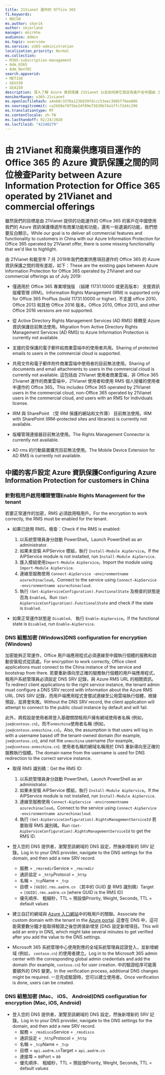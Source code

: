 ```yaml
---
title: 21Vianet 運作的 Office 365
f1.keywords:
- NOCSH
ms.author: sharik
author: skjerland
manager: mnirkhe
audience: Admin
ms.topic: overview
ms.service: o365-administration
localization_priority: Normal
ms.collection:
- M365-subscription-management
- Adm_O365
- Adm_NonTOC
search.appverid:
- MET150
- GEU150
- GEA150
description: 深入了解 Azure 資訊保護 21Vianet 以及如何將它設定為客戶在中國由 21vianet 運作的 Office 365。
monikerRange: o365-21vianet
ms.openlocfilehash: a4eb8c3370a123b939fdccc53eec3905f79ee806
ms.sourcegitcommit: ca2b58ef8f5be24f09e73620b74a1ffcf2d4c290
ms.translationtype: MT
ms.contentlocale: zh-TW
ms.lasthandoff: 02/24/2020
ms.locfileid: "42240279"
---
```

# <a name="parity-between-azure-information-protection-for-office-365-operated-by-21vianet-and-commercial-offerings"></a><span data-ttu-id="2067d-103">由 21Vianet 和商業供應項目運作的 Office 365 的 Azure 資訊保護之間的同位檢查</span><span class="sxs-lookup"><span data-stu-id="2067d-103">Parity between Azure Information Protection for Office 365 operated by 21Vianet and commercial offerings</span></span>

<span data-ttu-id="2067d-104">雖然我們的目標是由 21Vianet 提供的功能運作的 Office 365 的客戶在中國使用我們的 Azure 資訊保護傳遞所有商業功能和功能，還有一些遺漏的功能，我們想要反白顯示。</span><span class="sxs-lookup"><span data-stu-id="2067d-104">While our goal is to deliver all commercial features and functionality to customers in China with our Azure Information Protection for Office 365 operated by 21Vianet offer, there is some missing functionality that we'd like to highlight.</span></span>

<span data-ttu-id="2067d-105">由 21Vianet 和截至年 7 月 2019年我們商業供應項目運作的 Office 365 的 Azure 資訊保護之間的現有差距，如下：</span><span class="sxs-lookup"><span data-stu-id="2067d-105">These are the existing gaps between Azure Information Protection for Office 365 operated by 21Vianet and our commercial offerings as of July 2019:</span></span>

- <span data-ttu-id="2067d-106">僅適用於 Office 365 專業增強版 （組建 11731.10000 或更高版本） 支援資訊版權管理 (IRM)。</span><span class="sxs-lookup"><span data-stu-id="2067d-106">Information Rights Management (IRM) is supported only for Office 365 ProPlus (build 11731.10000 or higher).</span></span> <span data-ttu-id="2067d-107">不支援 office 2010、 Office 2013 和其他 Office 2016 版本。</span><span class="sxs-lookup"><span data-stu-id="2067d-107">Office 2010, Office 2013, and other Office 2016 versions are not supported.</span></span>

- <span data-ttu-id="2067d-108">從 Active Directory Rights Management Services (AD RMS) 移轉至 Azure 資訊保護目前無法使用。</span><span class="sxs-lookup"><span data-stu-id="2067d-108">Migration from Active Directory Rights Management Services (AD RMS) to Azure Information Protection is currently not available.</span></span>
  
- <span data-ttu-id="2067d-109">支援的受保護的電子郵件給商業雲端中的使用者共用。</span><span class="sxs-lookup"><span data-stu-id="2067d-109">Sharing of protected emails to users in the commercial cloud is supported.</span></span>
  
- <span data-ttu-id="2067d-110">共用文件和電子郵件附件商業雲端中使用者的目前無法使用。</span><span class="sxs-lookup"><span data-stu-id="2067d-110">Sharing of documents and email attachments to users in the commercial cloud is currently not available.</span></span> <span data-ttu-id="2067d-111">這包括由 21Vianet 使用者商業雲端，非 Office 365 21vianet 運作的商業雲端中，21Vianet 使用者和使用 RMS 個人授權的使用者中運作的 Office 365。</span><span class="sxs-lookup"><span data-stu-id="2067d-111">This includes Office 365 operated by 21Vianet users in the commercial cloud, non-Office 365 operated by 21Vianet users in the commercial cloud, and users with an RMS for Individuals license.</span></span>
  
- <span data-ttu-id="2067d-112">IRM 與 SharePoint （受 IRM 保護的網站和文件庫） 目前無法使用。</span><span class="sxs-lookup"><span data-stu-id="2067d-112">IRM with SharePoint (IRM-protected sites and libraries) is currently not available.</span></span>
  
- <span data-ttu-id="2067d-113">版權管理連接器目前無法使用。</span><span class="sxs-lookup"><span data-stu-id="2067d-113">The Rights Management Connector is currently not available.</span></span>
  
- <span data-ttu-id="2067d-114">AD rms 的行動裝置擴充目前無法使用。</span><span class="sxs-lookup"><span data-stu-id="2067d-114">The Mobile Device Extension for AD RMS is currently not available.</span></span>

## <a name="configuring-azure-information-protection-for-customers-in-china"></a><span data-ttu-id="2067d-115">中國的客戶設定 Azure 資訊保護</span><span class="sxs-lookup"><span data-stu-id="2067d-115">Configuring Azure Information Protection for customers in China</span></span>

### <a name="enable-rights-management-for-the-tenant"></a><span data-ttu-id="2067d-116">針對租用戶啟用權限管理</span><span class="sxs-lookup"><span data-stu-id="2067d-116">Enable Rights Management for the tenant</span></span>

<span data-ttu-id="2067d-117">若要正常運作的加密，RMS 必須啟用租用戶。</span><span class="sxs-lookup"><span data-stu-id="2067d-117">For the encryption to work correctly, the RMS must be enabled for the tenant.</span></span>

- <span data-ttu-id="2067d-118">如果已啟用 RMS，檢查：</span><span class="sxs-lookup"><span data-stu-id="2067d-118">Check if the RMS is enabled:</span></span>
  1. <span data-ttu-id="2067d-119">以系統管理員身分啟動 PowerShell。</span><span class="sxs-lookup"><span data-stu-id="2067d-119">Launch PowerShell as an administrator.</span></span>
  2. <span data-ttu-id="2067d-120">如果未安裝 AIPService 模組，執行 `Install-Module AipService`。</span><span class="sxs-lookup"><span data-stu-id="2067d-120">If the AIPService module is not installed, run `Install-Module AipService`.</span></span>
  3. <span data-ttu-id="2067d-121">匯入模組使用`Import-Module AipService`。</span><span class="sxs-lookup"><span data-stu-id="2067d-121">Import the module using `Import-Module AipService`.</span></span>
  4. <span data-ttu-id="2067d-122">連線至服務使用 `Connect-AipService -environmentname azurechinacloud`。</span><span class="sxs-lookup"><span data-stu-id="2067d-122">Connect to the service using `Connect-AipService -environmentname azurechinacloud`.</span></span>
  5. <span data-ttu-id="2067d-123">執行 `(Get-AipServiceConfiguration).FunctionalState` 及檢查的狀態是否為 `Enabled`。</span><span class="sxs-lookup"><span data-stu-id="2067d-123">Run `(Get-AipServiceConfiguration).FunctionalState` and check if the state is `Enabled`.</span></span>

- <span data-ttu-id="2067d-124">如果正常運作狀態是 `Disabled`、 執行 `Enable-AipService`。</span><span class="sxs-lookup"><span data-stu-id="2067d-124">If the functional state is `Disabled`, run `Enable-AipService`.</span></span>

### <a name="dns-configuration-for-encryption-windows"></a><span data-ttu-id="2067d-125">DNS 組態加密 (Windows)</span><span class="sxs-lookup"><span data-stu-id="2067d-125">DNS configuration for encryption (Windows)</span></span>

<span data-ttu-id="2067d-126">加密能夠正常運作，Office 用戶端應用程式必須連線至中國執行個體的服務和啟動安裝程式從該處。</span><span class="sxs-lookup"><span data-stu-id="2067d-126">For encryption to work correctly, Office client applications must connect to the China instance of the service and bootstrap from there.</span></span> <span data-ttu-id="2067d-127">若要重新導向至正確的服務執行個體的用戶端應用程式，租用戶系統管理員必須設定 DNS SRV 記錄，與 Azure RMS URL 的相關資訊。</span><span class="sxs-lookup"><span data-stu-id="2067d-127">To redirect client applications to the right service instance, the tenant admin must configure a DNS SRV record with information about the Azure RMS URL.</span></span> <span data-ttu-id="2067d-128">DNS SRV 記錄，而用戶端應用程式會嘗試連線至公用雲端執行個體，根據預設，並將會失敗。</span><span class="sxs-lookup"><span data-stu-id="2067d-128">Without the DNS SRV record, the client application will attempt to connect to the public cloud instance by default and will fail.</span></span>

<span data-ttu-id="2067d-129">此外，將假設是使用者將登入基礎關閉租用戶擁有網域使用者名稱 (例如， `joe@contoso.cn`)，而不`onmschina`使用者名稱 (例如， `joe@contoso.onmschina.cn`)。</span><span class="sxs-lookup"><span data-stu-id="2067d-129">Also, the assumption is that users will log in with a username based off the tenant-owned domain (for example, `joe@contoso.cn`), and not the `onmschina` username (for example, `joe@contoso.onmschina.cn`).</span></span> <span data-ttu-id="2067d-130">使用者名稱的網域名稱用於 DNS 重新導向至正確的服務執行個體。</span><span class="sxs-lookup"><span data-stu-id="2067d-130">The domain name from the username is used for DNS redirection to the correct service instance.</span></span>

- <span data-ttu-id="2067d-131">取得 RMS 識別碼：</span><span class="sxs-lookup"><span data-stu-id="2067d-131">Get the RMS ID:</span></span>
  1. <span data-ttu-id="2067d-132">以系統管理員身分啟動 PowerShell。</span><span class="sxs-lookup"><span data-stu-id="2067d-132">Launch PowerShell as an administrator.</span></span>
  2. <span data-ttu-id="2067d-133">如果未安裝 AIPService 模組，執行 `Install-Module AipService`。</span><span class="sxs-lookup"><span data-stu-id="2067d-133">If the AIPService module is not installed, run `Install-Module AipService`.</span></span>
  3. <span data-ttu-id="2067d-134">連線至服務使用 `Connect-AipService -environmentname azurechinacloud`。</span><span class="sxs-lookup"><span data-stu-id="2067d-134">Connect to the service using `Connect-AipService -environmentname azurechinacloud`.</span></span>
  4. <span data-ttu-id="2067d-135">執行 `(Get-AipServiceConfiguration).RightsManagementServiceId` 若要取得 RMS 識別碼。</span><span class="sxs-lookup"><span data-stu-id="2067d-135">Run `(Get-AipServiceConfiguration).RightsManagementServiceId` to get the RMS ID.</span></span>

- <span data-ttu-id="2067d-136">登入您的 DNS 提供者，瀏覽至該網域的 DNS 設定，然後新增新的 SRV 記錄。</span><span class="sxs-lookup"><span data-stu-id="2067d-136">Log in to your DNS provider, navigate to the DNS settings for the domain, and then add a new SRV record.</span></span>
  - <span data-ttu-id="2067d-137">服務 = `_rmsredir`</span><span class="sxs-lookup"><span data-stu-id="2067d-137">Service = `_rmsredir`</span></span>
  - <span data-ttu-id="2067d-138">通訊協定 = `_http`</span><span class="sxs-lookup"><span data-stu-id="2067d-138">Protocol = `_http`</span></span>
  - <span data-ttu-id="2067d-139">名稱 = `_tcp`</span><span class="sxs-lookup"><span data-stu-id="2067d-139">Name = `_tcp`</span></span>
  - <span data-ttu-id="2067d-140">目標 = `[GUID].rms.aadrm.cn` （其中的 GUID 是 RMS 識別碼）</span><span class="sxs-lookup"><span data-stu-id="2067d-140">Target = `[GUID].rms.aadrm.cn` (where GUID is the RMS ID)</span></span>
  - <span data-ttu-id="2067d-141">優先順序、 粗細秒，TTL = 預設值</span><span class="sxs-lookup"><span data-stu-id="2067d-141">Priority, Weight, Seconds, TTL = default values</span></span>

- <span data-ttu-id="2067d-142">建立自訂的網域與 [Azure 入口網站](https://portal.azure.cn/#blade/Microsoft_AAD_IAM/ActiveDirectoryMenuBlade/Domains)中的租用戶的關聯。</span><span class="sxs-lookup"><span data-stu-id="2067d-142">Associate the custom domain with the tenant in the [Azure portal](https://portal.azure.cn/#blade/Microsoft_AAD_IAM/ActiveDirectoryMenuBlade/Domains).</span></span> <span data-ttu-id="2067d-143">這會在 DNS 中，這可能需要數分鐘才能取得驗證之後您將值新增至 [DNS 設定新增項目。</span><span class="sxs-lookup"><span data-stu-id="2067d-143">This will add an entry in DNS, which might take several minutes to get verified after you add the value to the DNS settings.</span></span>

- <span data-ttu-id="2067d-144">Microsoft 365 系統管理中心使用對應的全域系統管理員認證登入，並新增網域 (例如， `contoso.cn`) 的使用者建立。</span><span class="sxs-lookup"><span data-stu-id="2067d-144">Log in to the Microsoft 365 admin center with the corresponding global admin credentials and add the domain (for example, `contoso.cn`) for user creation.</span></span> <span data-ttu-id="2067d-145">中的驗證程序可能需要額外的 DNS 變更。</span><span class="sxs-lookup"><span data-stu-id="2067d-145">In the verification process, additional DNS changes might be required.</span></span> <span data-ttu-id="2067d-146">一旦完成驗證時，您可以建立使用者。</span><span class="sxs-lookup"><span data-stu-id="2067d-146">Once verification is done, users can be created.</span></span>

### <a name="dns-configuration-for-encryption-mac-ios-android"></a><span data-ttu-id="2067d-147">DNS 組態加密 (Mac、 iOS、 Android)</span><span class="sxs-lookup"><span data-stu-id="2067d-147">DNS configuration for encryption (Mac, iOS, Android)</span></span>

- <span data-ttu-id="2067d-148">登入您的 DNS 提供者，瀏覽至該網域的 DNS 設定，然後新增新的 SRV 記錄。</span><span class="sxs-lookup"><span data-stu-id="2067d-148">Log in to your DNS provider, navigate to the DNS settings for the domain, and then add a new SRV record.</span></span>
  - <span data-ttu-id="2067d-149">服務 = `_rmsdisco`</span><span class="sxs-lookup"><span data-stu-id="2067d-149">Service = `_rmsdisco`</span></span>
  - <span data-ttu-id="2067d-150">通訊協定 = `_http`</span><span class="sxs-lookup"><span data-stu-id="2067d-150">Protocol = `_http`</span></span>
  - <span data-ttu-id="2067d-151">名稱 = `_tcp`</span><span class="sxs-lookup"><span data-stu-id="2067d-151">Name = `_tcp`</span></span>
  - <span data-ttu-id="2067d-152">目標 = `api.aadrm.cn`</span><span class="sxs-lookup"><span data-stu-id="2067d-152">Target = `api.aadrm.cn`</span></span>
  - <span data-ttu-id="2067d-153">連接埠 = `80`</span><span class="sxs-lookup"><span data-stu-id="2067d-153">Port = `80`</span></span>
  - <span data-ttu-id="2067d-154">優先順序、 粗細秒，TTL = 預設值</span><span class="sxs-lookup"><span data-stu-id="2067d-154">Priority, Weight, Seconds, TTL = default values</span></span>
